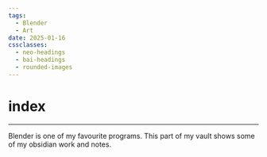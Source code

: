```yaml
---
tags:
  - Blender
  - Art
date: 2025-01-16
cssclasses:
  - neo-headings
  - bai-headings
  - rounded-images
---
```

# index

***
Blender is one of my favourite programs. This part of my vault shows some of my obsidian work and notes.